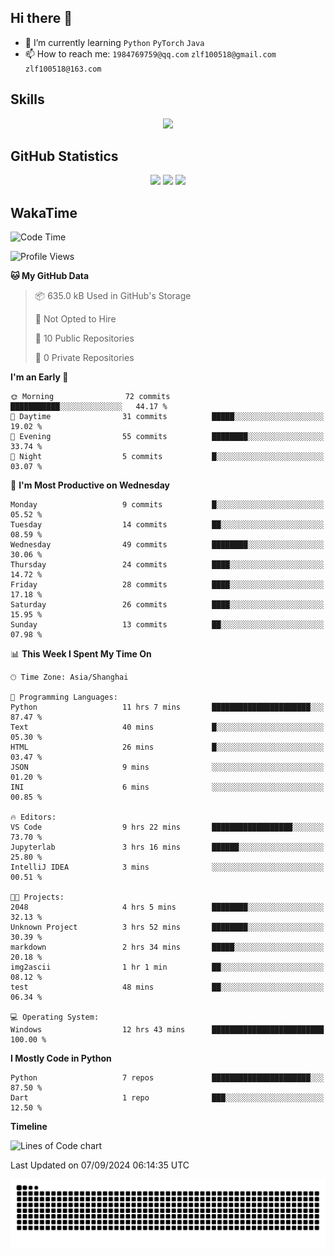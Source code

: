 ## Hi there 👋

- 🌱 I’m currently learning `Python` `PyTorch` `Java`
- 📫 How to reach me: `1984769759@qq.com` `zlf100518@gmail.com` `zlf100518@163.com`

## Skills
<div align="center"> <img src="https://skillicons.dev/icons?i=python,linux,git,github,html,css,js" /> </div>

## GitHub Statistics

<div align="center">
  <img src="https://github-readme-stats.vercel.app/api?username=mrcchenfeng&show_icons=true&theme=tokyonight" />
  <img src="https://github-readme-stats.vercel.app/api/top-langs/?username=mrcchenfeng&show_icons=true&theme=tokyonight" />
  <img src="https://github-readme-activity-graph.vercel.app/graph?username=mrcchenfeng&theme=xcode" />
</div>

## WakaTime

<!--START_SECTION:waka-->
![Code Time](http://img.shields.io/badge/Code%20Time-82%20hrs%2016%20mins-blue)

![Profile Views](http://img.shields.io/badge/Profile%20Views-2-blue)

**🐱 My GitHub Data** 

> 📦 635.0 kB Used in GitHub's Storage 
 > 
> 🚫 Not Opted to Hire
 > 
> 📜 10 Public Repositories 
 > 
> 🔑 0 Private Repositories 
 > 
**I'm an Early 🐤** 

```text
🌞 Morning                72 commits          ███████████░░░░░░░░░░░░░░   44.17 % 
🌆 Daytime                31 commits          █████░░░░░░░░░░░░░░░░░░░░   19.02 % 
🌃 Evening                55 commits          ████████░░░░░░░░░░░░░░░░░   33.74 % 
🌙 Night                  5 commits           █░░░░░░░░░░░░░░░░░░░░░░░░   03.07 % 
```
📅 **I'm Most Productive on Wednesday** 

```text
Monday                   9 commits           █░░░░░░░░░░░░░░░░░░░░░░░░   05.52 % 
Tuesday                  14 commits          ██░░░░░░░░░░░░░░░░░░░░░░░   08.59 % 
Wednesday                49 commits          ████████░░░░░░░░░░░░░░░░░   30.06 % 
Thursday                 24 commits          ████░░░░░░░░░░░░░░░░░░░░░   14.72 % 
Friday                   28 commits          ████░░░░░░░░░░░░░░░░░░░░░   17.18 % 
Saturday                 26 commits          ████░░░░░░░░░░░░░░░░░░░░░   15.95 % 
Sunday                   13 commits          ██░░░░░░░░░░░░░░░░░░░░░░░   07.98 % 
```


📊 **This Week I Spent My Time On** 

```text
🕑︎ Time Zone: Asia/Shanghai

💬 Programming Languages: 
Python                   11 hrs 7 mins       ██████████████████████░░░   87.47 % 
Text                     40 mins             █░░░░░░░░░░░░░░░░░░░░░░░░   05.30 % 
HTML                     26 mins             █░░░░░░░░░░░░░░░░░░░░░░░░   03.47 % 
JSON                     9 mins              ░░░░░░░░░░░░░░░░░░░░░░░░░   01.20 % 
INI                      6 mins              ░░░░░░░░░░░░░░░░░░░░░░░░░   00.85 % 

🔥 Editors: 
VS Code                  9 hrs 22 mins       ██████████████████░░░░░░░   73.70 % 
Jupyterlab               3 hrs 16 mins       ██████░░░░░░░░░░░░░░░░░░░   25.80 % 
IntelliJ IDEA            3 mins              ░░░░░░░░░░░░░░░░░░░░░░░░░   00.51 % 

🐱‍💻 Projects: 
2048                     4 hrs 5 mins        ████████░░░░░░░░░░░░░░░░░   32.13 % 
Unknown Project          3 hrs 52 mins       ████████░░░░░░░░░░░░░░░░░   30.39 % 
markdown                 2 hrs 34 mins       █████░░░░░░░░░░░░░░░░░░░░   20.18 % 
img2ascii                1 hr 1 min          ██░░░░░░░░░░░░░░░░░░░░░░░   08.12 % 
test                     48 mins             ██░░░░░░░░░░░░░░░░░░░░░░░   06.34 % 

💻 Operating System: 
Windows                  12 hrs 43 mins      █████████████████████████   100.00 % 
```

**I Mostly Code in Python** 

```text
Python                   7 repos             ██████████████████████░░░   87.50 % 
Dart                     1 repo              ███░░░░░░░░░░░░░░░░░░░░░░   12.50 % 
```



**Timeline**

![Lines of Code chart](https://raw.githubusercontent.com/mrcchenfeng/mrcchenfeng/main/assets/bar_graph.png)


 Last Updated on 07/09/2024 06:14:35 UTC
<!--END_SECTION:waka-->

<div align="center"><img src="./assets/github-snake-dark.svg" /></div>
